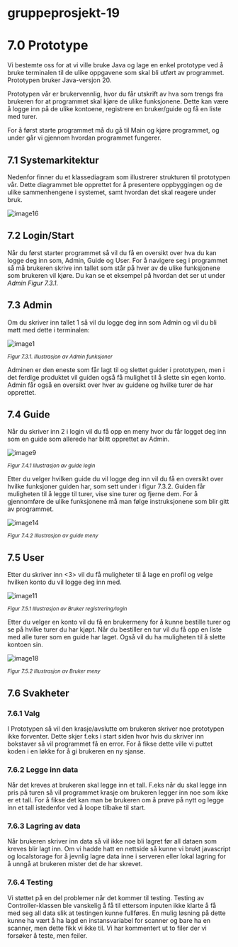 # gruppeprosjekt-19

# 7.0 Prototype


Vi bestemte oss for at vi ville bruke Java og lage en enkel prototype ved å bruke terminalen til de ulike oppgavene som skal bli utført av programmet. Prototypen bruker Java-versjon 20.

Prototypen vår er brukervennlig, hvor du får utskrift av hva som trengs fra brukeren for at programmet skal kjøre de ulike funksjonene. Dette kan være å logge inn på de ulike kontoene, registrere en bruker/guide og få en liste med turer. 

For å først starte programmet må du gå til Main og kjøre programmet, og under går vi gjennom hvordan programmet fungerer. 


## 7.1 Systemarkitektur 

Nedenfor finner du et klassediagram som illustrerer strukturen til prototypen vår. Dette diagrammet ble opprettet for å presentere oppbyggingen og de ulike sammenhengene i systemet, samt hvordan det skal reagere under bruk. 

![image16](https://github.com/sakariam/gruppeprosjekt-19/assets/83866259/64af8dd4-eef3-45ea-b647-50e367814aea)

## 7.2 Login/Start

Når du først starter programmet så vil du få en oversikt over hva du kan logge deg inn som, Admin, Guide og User. For å navigere seg i programmet så må brukeren skrive inn tallet som står på hver av de ulike funksjonene som brukeren vil kjøre. Du kan se et eksempel på hvordan det ser ut under *Admin Figur 7.3.1.*
## 7.3 Admin
Om du skriver inn tallet 1 så vil du logge deg inn som Admin og vil du bli møtt med dette i terminalen:

![image1](https://github.com/sakariam/gruppeprosjekt-19/assets/83866259/74e7e92f-5745-4ad4-8128-7414353515eb)

<sub>*Figur 7.3.1. Illustrasjon av Admin funksjoner*</sub>

Adminen er den eneste som får lagt til og slettet guider i prototypen, men i det ferdige produktet vil guiden også få mulighet til å slette sin egen konto. Admin får også en oversikt over hver av guidene og hvilke turer de har opprettet. 
## 7.4 Guide
Når du skriver inn 2 i login vil du få opp en meny hvor du får logget deg inn som en guide som allerede har blitt opprettet av Admin.

![image9](https://github.com/sakariam/gruppeprosjekt-19/assets/83866259/8acd1741-c134-4cfa-843f-f4a93470d65c)

<sub>*Figur 7.4.1 Illustrasjon av guide login*</sub>

Etter du velger hvilken guide du vil logge deg inn vil du få en oversikt over hvilke funksjoner guiden har, som sett under i figur 7.3.2. Guiden får muligheten til å legge til turer, vise sine turer og fjerne dem. For å gjennomføre de ulike funksjonene må man følge instruksjonene som blir gitt av programmet.

![image14](https://github.com/sakariam/gruppeprosjekt-19/assets/83866259/4a6ba8e7-5d52-4e50-8d81-87cebfa7cac2)

<sub>*Figur 7.4.2 Illustrasjon av guide meny*</sub>
## 7.5 User
Etter du skriver inn <3> vil du få muligheter til å lage en profil og velge hvilken konto du vil logge deg inn med.

![image11](https://github.com/sakariam/gruppeprosjekt-19/assets/83866259/bf915d79-4400-479b-a5d1-9a79278bbc17)

<sub>*Figur 7.5.1 Illustrasjon av Bruker registrering/login*</sub>

Etter du velger en konto vil du få en brukermeny for å kunne bestille turer og se på hvilke turer du har kjøpt. Når du bestiller en tur vil du få opp en liste med alle turer som en guide har laget. Også vil du ha muligheten til å slette kontoen sin.

![image18](https://github.com/sakariam/gruppeprosjekt-19/assets/83866259/cc9e977c-3216-4c16-9f8d-2cd63775616d)

<sub>*Figur 7.5.2 Illustrasjon av Bruker meny*</sub>
## 7.6 Svakheter
### 7.6.1 Valg 
I Prototypen så vil den krasje/avslutte om brukeren skriver noe prototypen ikke forventer. Dette skjer f.eks i start siden hvor hvis du skriver inn bokstaver så vil programmet få en error. For å fikse dette ville vi puttet koden i en løkke for å gi brukeren en ny sjanse.

### 7.6.2 Legge inn data
Når det kreves at brukeren skal legge inn et tall. F.eks når du skal legge inn pris på turen så vil programmet krasje om brukeren legger inn noe som ikke er et tall. For å fikse det kan man be brukeren om å prøve på nytt og legge inn et tall istedenfor ved å loope tilbake til start. 

### 7.6.3 Lagring av data
Når brukeren skriver inn data så vil ikke noe bli lagret før all dataen som kreves blir lagt inn. Om vi hadde hatt en nettside så kunne vi brukt javascript og localstorage for å jevnlig lagre data inne i serveren eller lokal lagring for å unngå at brukeren mister det de har skrevet.

### 7.6.4 Testing
Vi støttet på en del problemer når det kommer til testing. Testing av Controller-klassen ble vanskelig å få til ettersom inputen ikke klarte å få med seg all data slik at testingen kunne fullføres. En mulig løsning på dette kunne ha vært å ha lagd en instansvariabel for scanner og bare ha en scanner, men dette fikk vi ikke til. Vi har kommentert ut to filer der vi forsøker å teste, men feiler. 

